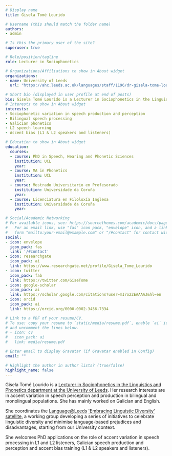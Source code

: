 ```yaml
---
# Display name
title: Gisela Tomé Lourido

# Username (this should match the folder name)
authors:
- admin

# Is this the primary user of the site?
superuser: true

# Role/position/tagline
role: Lecturer in Sociophonetics

# Organizations/Affiliations to show in About widget
organizations:
- name: University of Leeds
  url: "https://ahc.leeds.ac.uk/languages/staff/1196/dr-gisela-tome-lourido"

# Short bio (displayed in user profile at end of posts)
bio: Gisela Tomé Lourido is a Lecturer in Sociophonetics in the Linguistics and Phonetics department at the University of Leeds.
# Interests to show in About widget
interests:
- Sociophonetic variation in speech production and perception
- Bilingual speech processing
- Galician phonetics
- L2 speech learning
- Accent bias (L1 & L2 speakers and listeners)

# Education to show in About widget
education:
  courses:
  - course: PhD in Speech, Hearing and Phonetic Sciences
    institution: UCL
    year: 
  - course: MA in Phonetics
    institution: UCL
    year: 
  - course: Mestrado Universitario en Profesorado
    institution: Universidade da Coruña
    year: 
  - course: Licenciatura en Filoloxía Inglesa
    institution: Universidade da Coruña
    year:

# Social/Academic Networking
# For available icons, see: https://sourcethemes.com/academic/docs/page-builder/#icons
#   For an email link, use "fas" icon pack, "envelope" icon, and a link in the
#   form "mailto:your-email@example.com" or "/#contact" for contact widget.
social:
- icon: envelope
  icon_pack: fas
  link: '/#contact'
- icon: researchgate
  icon_pack: ai
  link: https://www.researchgate.net/profile/Gisela_Tome_Lourido
- icon: twitter
  icon_pack: fab
  link: https://twitter.com/GiseTome
- icon: google-scholar
  icon_pack: ai
  link: https://scholar.google.com/citations?user=mI7o22EAAAAJ&hl=en
- icon: orcid
  icon_pack: ai
  link: https://orcid.org/0000-0002-3456-7334

# Link to a PDF of your resume/CV.
# To use: copy your resume to `static/media/resume.pdf`, enable `ai` icons in `params.toml`, 
# and uncomment the lines below.
# - icon: cv
#   icon_pack: ai
#   link: media/resume.pdf

# Enter email to display Gravatar (if Gravatar enabled in Config)
email: ""

# Highlight the author in author lists? (true/false)
highlight_name: false
---
```


Gisela Tomé Lourido is a <a href="https://ahc.leeds.ac.uk/languages/staff/1196/dr-gisela-tome-lourido" target="_blank"> Lecturer in Sociophonetics in the Linguistics and Phonetics department at the University of Leeds</a>. Her research interests are in accent variation in speech perception and production in bilingual and monolingual populations. She has mainly worked on Galician and English.

She coordinates the <a href="https://www.latl.leeds.ac.uk/" target="_blank"> Language@Leeds</a> <a href="https://www.latl.leeds.ac.uk/embracing-linguistic-diversity/" target="_blank"> 'Embracing Linguistic Diversity' satellite</a>, a working group developing a series of initiatives to celebrate linguistic diversity and minimise language-based prejudices and disadvantages, starting from our University context.

She welcomes PhD applications on the role of accent variation in speech processing in L1 and L2 listeners, Galician speech production and perception and accent bias training (L1 & L2 speakers and listeners).

